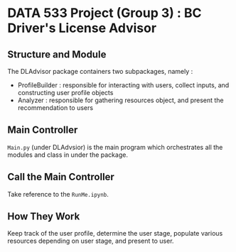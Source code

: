 # DATA 533 Project (Group 3) : BC Driver's License Advisor

## Structure and Module
The DLAdvisor package containers two subpackages, namely :
- ProfileBuilder : responsible for interacting with users, collect inputs, and constructing user profile objects
- Analyzer : responsible for gathering resources object, and present the recommendation to users

## Main Controller
`Main.py` (under DLAdvsior) is the main program which orchestrates all the modules and class in under the package.

## Call the Main Controller
Take reference to the `RunMe.ipynb`.

## How They Work
Keep track of the user profile, determine the user stage, populate various resources depending on user stage, and present to user.
